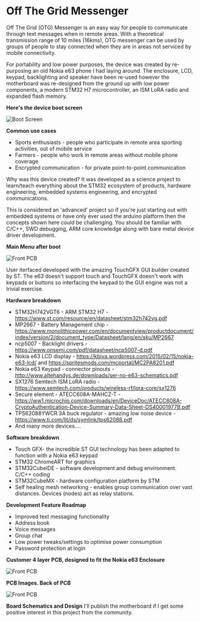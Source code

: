 # Off The Grid Messenger
Off The Grid (OTG) Messenger is an easy way for people to communicate through text messages when in remote areas.
With a theoretical transmission range of 10 miles (16kms), OTG messenger can be used by groups of people to stay connected when they are in areas not serviced by mobile connectivity.

For portability and low power purposes, the device was created by re-purposing an old Nokia e63 phone I had laying around. The enclosure, LCD, keypad, backlighting and speaker have been re-used however the motherboard was re-designed from the ground up with low power components, a modern STM32 H7 microcontroller, an ISM LoRA radio and expanded flash memory.

**Here's the device boot screen**

![Boot Screen](https://github.com/TrevorAttema/OTGMessenger/blob/master/device-front-small.jpg)


**Common use cases**
- Sports enthusiasts - people who participate in remote area sporting activities, out of mobile service
- Farmers - people who work in remote areas without mobile phone coverage
- Encrypted communication - for private point-to-point communication

Why was this device created? It was developed as a science project to learn/teach everything about the STM32 ecosystem of products, hardware engineering, embedded systems engineering, and encrypted communications.

This is considered an 'advanced' project so if you're just starting out with embedded systems or have only ever used the arduino platform then the concepts shown here could be challenging. You should be familiar with C/C++, SWD debugging, ARM core knowledge along with bare metal device driver development.

**Main Menu after boot**

![Front PCB](https://github.com/TrevorAttema/OTGMessenger/blob/master/main-screen-small.jpg)

User iterfaced developed with the amazing TouchGFX GUI builder created by ST. The e63 doesn't support touch and TouchGFX doesn't work with keypads or buttons so interfacing the keypad to the GUI engine was not a trivial exercise.

**Hardware breakdown**
* STM32H742VGT6 - ARM STM32 H7 - https://www.st.com/resource/en/datasheet/stm32h742vg.pdf
* MP2667 - Battery Management chip - https://www.monolithicpower.com/en/documentview/productdocument/index/version/2/document_type/Datasheet/lang/en/sku/MP2667
* ncp5007 - Backlight drivers - https://www.onsemi.com/pdf/datasheet/ncp5007-d.pdf
* Nokia e63 LCD display - https://kbiva.wordpress.com/2015/02/15/nokia-e63-lcd/ and https://spritesmods.com/mcportal/MC2PA8201.pdf
* Nokia e63 Keypad - connector pinouts - http://www.altehandys.de/downloads/ser-no-e63-schematics.pdf
* SX1276 Semtech ISM LoRA radio - https://www.semtech.com/products/wireless-rf/lora-core/sx1276
* Secure element - ATECC608A-MAHCZ-T - https://ww1.microchip.com/downloads/en/DeviceDoc/ATECC608A-CryptoAuthentication-Device-Summary-Data-Sheet-DS40001977B.pdf
* TPS62088YWCR 3A buck regulator - amazing low noise device - https://www.ti.com/lit/ds/symlink/tps62088.pdf
* And many more devices....

**Software breakdown**
* Touch GFX- the incredible ST GUI technology has been adapted to function with a Nokia e63 keypad
* STM32 ChromeART for graphics
* STM32CubeIDE - software development and debug environment. C/C++ coding
* STM32CubeMX - hardware configuration platform by STM
* Self healing mesh networking - enables group communication over vast distances. Devices (nodes) act as relay stations.

**Development Feature Roadmap**
* Improved text messaging functionality
* Address book
* Voice messages
* Group chat
* Low power tweaks/settings to optimise power consumption
* Password protection at login

**Customer 4 layer PCB, designed to fit the Nokia e63 Enclosure**

![Front PCB](https://github.com/TrevorAttema/OTGMessenger/blob/master/pcbfront-small.jpg)


**PCB Images. Back of PCB**

![Front PCB](https://github.com/TrevorAttema/OTGMessenger/blob/master/pcbback-small.jpg)


**Board Schematics and Design**
I'll publish the motherboard if I get some positive interest in this project from the community.
